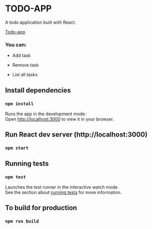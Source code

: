 # TODO-APP

A todo application built with React.

[Todo-app](https://yarenkarakus-todo-app.netlify.app/)

### You can:

- Add task

- Remove task

- List all tasks

## Install dependencies

### `npm install`

Runs the app in the development mode.\
Open [http://localhost:3000](http://localhost:3000) to view it in your browser.

## Run React dev server (http://localhost:3000)

### `npm start`

## Running tests

### `npm test`

Launches the test runner in the interactive watch mode.\
See the section about [running tests](https://facebook.github.io/create-react-app/docs/running-tests) for more information.

## To build for production

### `npm run build`
